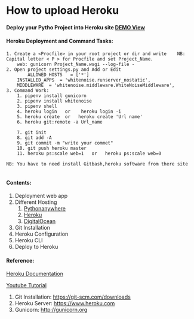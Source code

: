 # How to upload Heroku

#### Deploy your Pytho Project into Heroku site [DEMO View](https://aqueous-basin-57981.herokuapp.com/)

#### Heroku Deployment and Command Tasks:
```
1. Create a <Procfile> in your root project or dir and write 	NB: Capital letter < P > for Procfile and set Project_Name.
   	web: gunicorn Project_Name.wsgi --log-file -
2. Open project settings.py and Add or Edit
        ALLOWED_HOSTS 	= ['*']
	INSTALLED_APPS 	= 'whitenoise.runserver_nostatic',
	MIDDLEWARE	= 'whitenoise.middleware.WhiteNoiseMiddleware',
3. Command Work:	
	1. pipenv install gunicorn
 	2. pipenv install whitenoise
 	3. pipenv shell
 	4. heroku login   or	heroku login -i
 	5. heroku create  or   heroku create 'Url name'
 	6. heroku git:remote -a Url_name

	7. git init
	8. git add -A
	9. git commit -m "write your commet"
 	10. git push heroku master
	11. heroku ps:scale web=1   or	 heroku ps:scale web=0
	
NB: You have to need install Gitbash,heroku software from there site
    
```

#### Contents:
1. Deployment web app
2. Different Hosting
    1. [Pythonanywhere](https://www.pythonanywhere.com)
    2. [Heroku](https://www.heroku.com)
    3. [DigitalOcean](https://www.digitalocean.com)
1. Git Installation
2. Heroku Configuration
3. Heroku CLI
4. Deploy to Heroku

#### Reference:
[Heroku Documentation](https://devcenter.heroku.com/articles/getting-started-with-python)

[Youtube Tutorial](https://www.youtube.com/watch?v=vZTFEwfkTe8&list=PLlMOodDAsO4ytqbGWRIs34fs_bIKG9lXg&index=7)
1. Git Installation: https://git-scm.com/downloads
2. Heroku Server: https://www.heroku.com
3. Gunicorn: http://gunicorn.org

